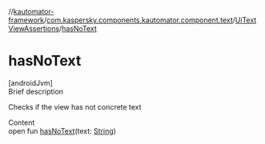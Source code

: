 //[kautomator-framework](../../index.md)/[com.kaspersky.components.kautomator.component.text](../index.md)/[UiTextViewAssertions](index.md)/[hasNoText](has-no-text.md)



# hasNoText  
[androidJvm]  
Brief description  


Checks if the view has not concrete text

  
Content  
open fun [hasNoText](has-no-text.md)(text: [String](https://kotlinlang.org/api/latest/jvm/stdlib/kotlin/-string/index.html))  



